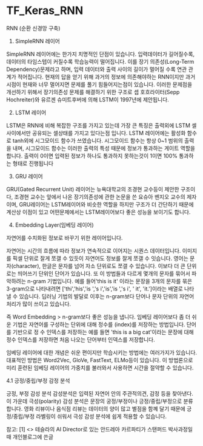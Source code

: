 # TF_Keras_RNN
RNN (순환 신경망 구축)

1. SimpleRNN 레이어

 SimpleRNN 레이어에는 한가지 치명적인 단점이 있습니다. 입력데이터가 길어질수록, 데이터의 타임스텝이 커질수록 학습능력이 떨어집니다.
 이를 장기 의존성(Long-Term Dependency)문제라고 하며, 입력 데이터와 출력 사이의 길이가 멀어질 수록 연관 관계가 적어집니다.
 현재의 답을 얻기 위해 과거의 정보에 의존해야하는 RNN이지만 과거 시점이 현재와 너무 멀어지면 문제를 풀기 힘들어지는점이 있습니다.
 이러한 문제점을 개선하기 위해서 장기의존성 문제를 해결하기 위한 구조로 셉 호흐라이터(Sepp Hochreiter)와 유르겐 슈미트후버에 의해 LSTM이 1997년에 제안됩니다.

2. LSTM 레이어

 LSTM은 RNN에 비해 복잡한 구조를 가지고 있는데 가장 큰 특징은 출력외에 LSTM 셀사이에서만 공유되는 셀상태를 가지고 있다는점 입니다.
 LSTM 레이어에는 활성화 함수로 tanh외에 시그모이드 함수가 쓰였습니다. 시그모이드 함수는 항상 0~1 범위의 출력을 내며, 시그모이드 함수는 이러한 출력의 특성
 때문에 정보가 통과하는 게이트 역할을 합니다. 출력이 0이면 입력된 정보가 하나도 통과하지 못하는것이 1이면 100% 통과하는 형태로 진행됩니다

3. GRU 레이어

 GRU(Gated Recurrent Unit) 레이어는 뉴욕대학교의 조경현 교수등이 제안한 구조이다, 조경현 교수는 앞에서 나온 장기의존성에 관한 
 논문을 쓴 요슈아 벤지오 교수의 제자이며, GRU레이어는 LSTM레이어와 비슷한 역할을 하지만 구조가 더 간단하기 때문에 계산상 
 이점이 있고 어떤문제에서는 LSTM레이어보다 좋은 성능을 보이기도 합니다.

4. Embedding Layer(임베딩 레이어)

 자연어를 수치화된 정보로 바꾸기 위한 레이어입니다.

 자연어는 시간의 흐름에 따라 정보가 연속적으로 이어지는 시퀀스 데이터입니다.
 이미지를 픽셀 단위로 잘게 쪼갤 수 있듯이 자연어도 정보를 잘게 쪼갤 수 잇습니다. 영어는 문자(character), 한글은 문자를 넘어 자소 단위로도 쪼갤 수 있습니다.
 이보다 더 큰 단위로는 띄어쓰기 단위인 단어가 있습니다. 또 이 방법들과 다르게 몇개의 문자를 묶어서 파악하려는 n-gram 기법입니다. 예를 들어'this is it'
 이라는 문장을 3개의 문자를 묶은 3-gram으로 나타내려면 ['thi','his','is ','s i','is','is ','s i', ' it', 'it.']이라는 배열로 나타낼 수 있습니다.
 딥러닝 기법의 발달로 이후는 n-gram보다 단어나 문자 단위의 자연어 처리가 많이 쓰이고 있습니다.

 즉 Word Embedding > n-gram보다 좋은 성능을 냅니다.
 임베딩 레이어보다 좀 더 쉬운 기법은 자연어를 구성하는 단위에 대해 정수를 (index)를 저장하는 방법입니다.
 단어를 기반으로 정 수 인덱스를 저장하는 예를 들면 'this is a big cat'이라는 문장에 대해 정수 인덱스를 저장하면 처음 나오는 단어부터 인덱스를 저장합니다.

 임베딩 레이어에 대한 개념은 쉬운 편이지만 학습시키는 방법에는 여러가지가 있습니다. 대표적인 방법은 Word2Vec, GloVe, FastText, ELMo등이 있습니다.
 이 방법론으로 미리 훈련된 임베딩 레이어의 가중치를 불러와서 사용하면 시간을 절약할 수 있습니다.
 
 4.1 긍정/중립/부정 감정 분석
 
 긍정, 부정 감성 분석
 감성분석은 입력된 자연어 안의 주관적의견, 감정 등을 찾아낸다.
 이 가운데 극성(polarity) 감성 분석은 문장의 궁정/부정이나 긍정/중립/부정으로 분류합니다.
 영화 리뷰이나 음식점 리뷰는 데이터의 양이 많고 별점을 함꼐 달기 때문에 긍정/중립/부정 라벨링이 쉬워서 극성 감성 분석에 쉽게 적용할 수 있습니다.
 
 
 
 참고:
 [1] <<The Unreasonable Effectiveness of Recurrent Neural Networks>> 테슬라의 AI Director로 있는 안드레아 카르파티가 스탠퍼드 박사과정일때 개인블로그에 쓴글
